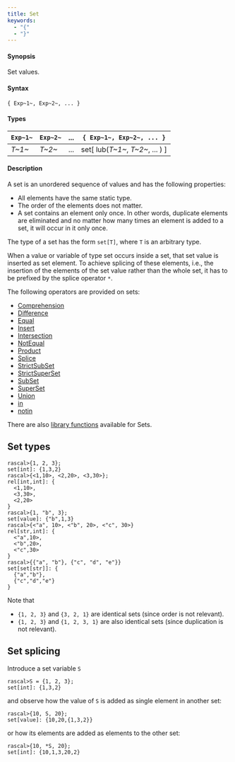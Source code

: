```yaml
---
title: Set
keywords:
  - "{"
  - "}"
---
```


#### Synopsis

Set values.

#### Syntax

`{ Exp~1~, Exp~2~, ... }`

#### Types

|  `Exp~1~` |  `Exp~2~` |  ...  |  `{ Exp~1~, Exp~2~, ... }`    |
| --- | --- | --- | --- |
| _T~1~_    | _T~2~_    |  ...  |  set[ lub(_T~1~_, _T~2~_, ... ) ]  |

#### Description

A set is an unordered sequence of values and has the following properties:

*  All elements have the same static type.
*  The order of the elements does not matter.
*  A set contains an element only once. In other words, duplicate elements are eliminated and no 
  matter how many times an element is added to a set, it will occur in it only once.

The type of a set has the form `set[T]`,
where `T` is an arbitrary type.

When a value or variable of type set occurs inside a set, that set value is inserted as set element. 
To achieve splicing of these elements, i.e., the insertion of the elements of the set value rather than the whole set,
it has to be prefixed by the splice operator `*`.

The following operators are provided on sets:
* [Comprehension](../../../../Rascal/Expressions/Values/Set/Comprehension)
* [Difference](../../../../Rascal/Expressions/Values/Set/Difference)
* [Equal](../../../../Rascal/Expressions/Values/Set/Equal)
* [Insert](../../../../Rascal/Expressions/Values/Set/Insert)
* [Intersection](../../../../Rascal/Expressions/Values/Set/Intersection)
* [NotEqual](../../../../Rascal/Expressions/Values/Set/NotEqual)
* [Product](../../../../Rascal/Expressions/Values/Set/Product)
* [Splice](../../../../Rascal/Expressions/Values/Set/Splice)
* [StrictSubSet](../../../../Rascal/Expressions/Values/Set/StrictSubSet)
* [StrictSuperSet](../../../../Rascal/Expressions/Values/Set/StrictSuperSet)
* [SubSet](../../../../Rascal/Expressions/Values/Set/SubSet)
* [SuperSet](../../../../Rascal/Expressions/Values/Set/SuperSet)
* [Union](../../../../Rascal/Expressions/Values/Set/Union)
* [in](../../../../Rascal/Expressions/Values/Set/in)
* [notin](../../../../Rascal/Expressions/Values/Set/notin)

There are also [library functions](../../../../Library/Set.md/) available for Sets.
##  Set types 

```rascal-shell 
rascal>{1, 2, 3};
set[int]: {1,3,2}
rascal>{<1,10>, <2,20>, <3,30>};
rel[int,int]: {
  <1,10>,
  <3,30>,
  <2,20>
}
rascal>{1, "b", 3};
set[value]: {"b",1,3}
rascal>{<"a", 10>, <"b", 20>, <"c", 30>}
rel[str,int]: {
  <"a",10>,
  <"b",20>,
  <"c",30>
}
rascal>{{"a", "b"}, {"c", "d", "e"}}
set[set[str]]: {
  {"a","b"},
  {"c","d","e"}
}
```
Note that

*  `{1, 2, 3}` and `{3, 2, 1}` are identical sets (since order is not relevant).
*  `{1, 2, 3}` and `{1, 2, 3, 1}` are also identical sets (since duplication is not relevant).

##  Set splicing 

Introduce a set variable `S`

```rascal-shell ,continue
rascal>S = {1, 2, 3};
set[int]: {1,3,2}
```
and observe how the value of `S` is added as single element in another set:

```rascal-shell ,continue
rascal>{10, S, 20};
set[value]: {10,20,{1,3,2}}
```
or how its elements are added as elements to the other set:

```rascal-shell ,continue
rascal>{10, *S, 20};
set[int]: {10,1,3,20,2}
```

